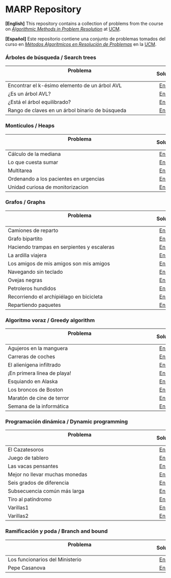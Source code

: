 # MARP Repository

**[English]**
This repository contains a collection of problems from the course on [*Algorithmic Methods in Problem Resolution*](https://www.ucm.es/estudios/grado-ingenieriainformatica.-plan-803276) at [UCM](https://www.ucm.es/ "Universidad Complutense de Madrid").

**[Español]**
Este repositorio contiene una conjunto de problemas tomados del curso en [*Métodos Algorítmicos en Resolución de Problemas*](https://www.ucm.es/estudios/grado-ingenieriainformatica.-plan-803276) en la [UCM](https://www.ucm.es/ "Universidad Complutense de Madrid").

### Árboles de búsqueda / Search trees

| Problema &nbsp;&nbsp;&nbsp;&nbsp;&nbsp;&nbsp;&nbsp;&nbsp;&nbsp;&nbsp;&nbsp;&nbsp;&nbsp;&nbsp;&nbsp;&nbsp;&nbsp;&nbsp;&nbsp;&nbsp;&nbsp;&nbsp;&nbsp;&nbsp;&nbsp;&nbsp;&nbsp;&nbsp;&nbsp;&nbsp;&nbsp;&nbsp;&nbsp;&nbsp;&nbsp;&nbsp;&nbsp;&nbsp;&nbsp;&nbsp;&nbsp;&nbsp;&nbsp;&nbsp;&nbsp;&nbsp;&nbsp;&nbsp;&nbsp;&nbsp;&nbsp;&nbsp;&nbsp;&nbsp;&nbsp;&nbsp;&nbsp;&nbsp;&nbsp;&nbsp;&nbsp;&nbsp;&nbsp;&nbsp;&nbsp;&nbsp;&nbsp;&nbsp;&nbsp;&nbsp;&nbsp;&nbsp;&nbsp;&nbsp;&nbsp;&nbsp;&nbsp;&nbsp;&nbsp;&nbsp;&nbsp;&nbsp;&nbsp;&nbsp;&nbsp;&nbsp;&nbsp;&nbsp;&nbsp;&nbsp;&nbsp;&nbsp;&nbsp;&nbsp;&nbsp;&nbsp;&nbsp;&nbsp;&nbsp;&nbsp;&nbsp;&nbsp;&nbsp;&nbsp;&nbsp; | Solución           |
| ------------- |:-------------:|
| Encontrar el k-ésimo elemento de un árbol AVL       | [Enlace](Algorithms/SearchTrees/kesimo) |
| ¿Es un árbol AVL?                                   | [Enlace](Algorithms/SearchTrees/AVL) |
| ¿Está el árbol equilibrado?                         | [Enlace](Algorithms/SearchTrees/equilibrado) |
| Rango de claves en un árbol binario de búsqueda     | [Enlace](Algorithms/SearchTrees/rango) |

### Montículos / Heaps

| Problema  &nbsp;&nbsp;&nbsp;&nbsp;&nbsp;&nbsp;&nbsp;&nbsp;&nbsp;&nbsp;&nbsp;&nbsp;&nbsp;&nbsp;&nbsp;&nbsp;&nbsp;&nbsp;&nbsp;&nbsp;&nbsp;&nbsp;&nbsp;&nbsp;&nbsp;&nbsp;&nbsp;&nbsp;&nbsp;&nbsp;&nbsp;&nbsp;&nbsp;&nbsp;&nbsp;&nbsp;&nbsp;&nbsp;&nbsp;&nbsp;&nbsp;&nbsp;&nbsp;&nbsp;&nbsp;&nbsp;&nbsp;&nbsp;&nbsp;&nbsp;&nbsp;&nbsp;&nbsp;&nbsp;&nbsp;&nbsp;&nbsp;&nbsp;&nbsp;&nbsp;&nbsp;&nbsp;&nbsp;&nbsp;&nbsp;&nbsp;&nbsp;&nbsp;&nbsp;&nbsp;&nbsp;&nbsp;&nbsp;&nbsp;&nbsp;&nbsp;&nbsp;&nbsp;&nbsp;&nbsp;&nbsp;&nbsp;&nbsp;&nbsp;&nbsp;&nbsp;&nbsp;&nbsp;&nbsp;&nbsp;&nbsp;&nbsp;&nbsp;&nbsp;&nbsp;&nbsp;&nbsp;&nbsp;&nbsp;&nbsp;&nbsp;&nbsp;&nbsp;&nbsp;&nbsp; | Solución           |
| ----------------------------------------------------------------- | :-------------:|
| Cálculo de la mediana                     | [Enlace](Algorithms/Heaps/mediana) |
| Lo que cuesta sumar                       | [Enlace](Algorithms/Heaps/sumar) |
| Multitarea                                | [Enlace](Algorithms/Heaps/multitarea) |
| Ordenando a los pacientes en urgencias    | [Enlace](Algorithms/Heaps/urgencias) |
| Unidad curiosa de monitorizacion          | [Enlace](Algorithms/Heaps/monitorizacion) |

### Grafos / Graphs

| Problema  &nbsp;&nbsp;&nbsp;&nbsp;&nbsp;&nbsp;&nbsp;&nbsp;&nbsp;&nbsp;&nbsp;&nbsp;&nbsp;&nbsp;&nbsp;&nbsp;&nbsp;&nbsp;&nbsp;&nbsp;&nbsp;&nbsp;&nbsp;&nbsp;&nbsp;&nbsp;&nbsp;&nbsp;&nbsp;&nbsp;&nbsp;&nbsp;&nbsp;&nbsp;&nbsp;&nbsp;&nbsp;&nbsp;&nbsp;&nbsp;&nbsp;&nbsp;&nbsp;&nbsp;&nbsp;&nbsp;&nbsp;&nbsp;&nbsp;&nbsp;&nbsp;&nbsp;&nbsp;&nbsp;&nbsp;&nbsp;&nbsp;&nbsp;&nbsp;&nbsp;&nbsp;&nbsp;&nbsp;&nbsp;&nbsp;&nbsp;&nbsp;&nbsp;&nbsp;&nbsp;&nbsp;&nbsp;&nbsp;&nbsp;&nbsp;&nbsp;&nbsp;&nbsp;&nbsp;&nbsp;&nbsp;&nbsp;&nbsp;&nbsp;&nbsp;&nbsp;&nbsp;&nbsp;&nbsp;&nbsp;&nbsp;&nbsp;&nbsp;&nbsp;&nbsp;&nbsp;&nbsp;&nbsp;&nbsp;&nbsp;&nbsp;&nbsp;&nbsp;&nbsp;&nbsp; | Solución           |
| ----------------------------------------------------------------- | :-------------:|
| Camiones de reparto                           | [Enlace](Algorithms/Graphs/camiones) |
| Grafo bipartito                               | [Enlace](Algorithms/Graphs/bipartito)|
| Haciendo trampas en serpientes y escaleras    | [Enlace](Algorithms/Graphs/serpientes) |
| La ardilla viajera                            | [Enlace](Algorithms/Graphs/ardilla) |
| Los amigos de mis amigos son mis amigos       | [Enlace](Algorithms/Graphs/amigos) |
| Navegando sin teclado                         | [Enlace](Algorithms/Graphs/teclado) |
| Ovejas negras                                 | [Enlace](Algorithms/Graphs/ovejas) |
| Petroleros hundidos                           | [Enlace](Algorithms/Graphs/petroleros) |
| Recorriendo el archipiélago en bicicleta      | [Enlace](Algorithms/Graphs/bici) |
| Repartiendo paquetes                          | [Enlace](Algorithms/Graphs/paquetes) |

### Algoritmo voraz / Greedy algorithm

| Problema  &nbsp;&nbsp;&nbsp;&nbsp;&nbsp;&nbsp;&nbsp;&nbsp;&nbsp;&nbsp;&nbsp;&nbsp;&nbsp;&nbsp;&nbsp;&nbsp;&nbsp;&nbsp;&nbsp;&nbsp;&nbsp;&nbsp;&nbsp;&nbsp;&nbsp;&nbsp;&nbsp;&nbsp;&nbsp;&nbsp;&nbsp;&nbsp;&nbsp;&nbsp;&nbsp;&nbsp;&nbsp;&nbsp;&nbsp;&nbsp;&nbsp;&nbsp;&nbsp;&nbsp;&nbsp;&nbsp;&nbsp;&nbsp;&nbsp;&nbsp;&nbsp;&nbsp;&nbsp;&nbsp;&nbsp;&nbsp;&nbsp;&nbsp;&nbsp;&nbsp;&nbsp;&nbsp;&nbsp;&nbsp;&nbsp;&nbsp;&nbsp;&nbsp;&nbsp;&nbsp;&nbsp;&nbsp;&nbsp;&nbsp;&nbsp;&nbsp;&nbsp;&nbsp;&nbsp;&nbsp;&nbsp;&nbsp;&nbsp;&nbsp;&nbsp;&nbsp;&nbsp;&nbsp;&nbsp;&nbsp;&nbsp;&nbsp;&nbsp;&nbsp;&nbsp;&nbsp;&nbsp;&nbsp;&nbsp;&nbsp;&nbsp;&nbsp;&nbsp;&nbsp;&nbsp; | Solución           |
| ------------- | :-------------:|
| Agujeros en la manguera       | [Enlace](Algorithms/GreedyAlgorithms/manguera.cpp) |
| Carreras de coches            | [Enlace](Algorithms/GreedyAlgorithms/coches.cpp) |
| El alienígena infiltrado      | [Enlace](Algorithms/GreedyAlgorithms/alienigena.cpp)|
| ¡En primera línea de playa!   | [Enlace](Algorithms/GreedyAlgorithms/playa)|
| Esquiando en Alaska           | [Enlace](Algorithms/GreedyAlgorithms/esquiando.cpp) |
| Los broncos de Boston         | [Enlace](Algorithms/GreedyAlgorithms/broncos.cpp) |
| Maratón de cine de terror     | [Enlace](Algorithms/GreedyAlgorithms/cine) |
| Semana de la informática      | [Enlace](Algorithms/GreedyAlgorithms/informatica) |

### Programación dinámica / Dynamic programming

| Problema  &nbsp;&nbsp;&nbsp;&nbsp;&nbsp;&nbsp;&nbsp;&nbsp;&nbsp;&nbsp;&nbsp;&nbsp;&nbsp;&nbsp;&nbsp;&nbsp;&nbsp;&nbsp;&nbsp;&nbsp;&nbsp;&nbsp;&nbsp;&nbsp;&nbsp;&nbsp;&nbsp;&nbsp;&nbsp;&nbsp;&nbsp;&nbsp;&nbsp;&nbsp;&nbsp;&nbsp;&nbsp;&nbsp;&nbsp;&nbsp;&nbsp;&nbsp;&nbsp;&nbsp;&nbsp;&nbsp;&nbsp;&nbsp;&nbsp;&nbsp;&nbsp;&nbsp;&nbsp;&nbsp;&nbsp;&nbsp;&nbsp;&nbsp;&nbsp;&nbsp;&nbsp;&nbsp;&nbsp;&nbsp;&nbsp;&nbsp;&nbsp;&nbsp;&nbsp;&nbsp;&nbsp;&nbsp;&nbsp;&nbsp;&nbsp;&nbsp;&nbsp;&nbsp;&nbsp;&nbsp;&nbsp;&nbsp;&nbsp;&nbsp;&nbsp;&nbsp;&nbsp;&nbsp;&nbsp;&nbsp;&nbsp;&nbsp;&nbsp;&nbsp;&nbsp;&nbsp;&nbsp;&nbsp;&nbsp;&nbsp;&nbsp;&nbsp;&nbsp;&nbsp;&nbsp; | Solución           |
| ----------------------------------------------------------------- |:-------------:|
| El Cazatesoros                  | [Enlace](Algorithms/DynamicProgramming/cazatesoros) |
| Juego de tablero                | [Enlace](Algorithms/DynamicProgramming/tablero) |
| Las vacas pensantes             | [Enlace](Algorithms/DynamicProgramming/vacas) |
| Mejor no llevar muchas monedas  | [Enlace](Algorithms/DynamicProgramming/monedas) |
| Seis grados de diferencia       | [Enlace](Algorithms/DynamicProgramming/grados) |
| Subsecuencia común más larga    | [Enlace](Algorithms/DynamicProgramming/subsecuencia) |
| Tiro al patíndromo              | [Enlace](Algorithms/DynamicProgramming/patindromo) |
| Varillas1                       | [Enlace](Algorithms/DynamicProgramming/varillas) |
| Varillas2                       | [Enlace](Algorithms/DynamicProgramming/varillas2) |

### Ramificación y poda / Branch and bound

| Problema  &nbsp;&nbsp;&nbsp;&nbsp;&nbsp;&nbsp;&nbsp;&nbsp;&nbsp;&nbsp;&nbsp;&nbsp;&nbsp;&nbsp;&nbsp;&nbsp;&nbsp;&nbsp;&nbsp;&nbsp;&nbsp;&nbsp;&nbsp;&nbsp;&nbsp;&nbsp;&nbsp;&nbsp;&nbsp;&nbsp;&nbsp;&nbsp;&nbsp;&nbsp;&nbsp;&nbsp;&nbsp;&nbsp;&nbsp;&nbsp;&nbsp;&nbsp;&nbsp;&nbsp;&nbsp;&nbsp;&nbsp;&nbsp;&nbsp;&nbsp;&nbsp;&nbsp;&nbsp;&nbsp;&nbsp;&nbsp;&nbsp;&nbsp;&nbsp;&nbsp;&nbsp;&nbsp;&nbsp;&nbsp;&nbsp;&nbsp;&nbsp;&nbsp;&nbsp;&nbsp;&nbsp;&nbsp;&nbsp;&nbsp;&nbsp;&nbsp;&nbsp;&nbsp;&nbsp;&nbsp;&nbsp;&nbsp;&nbsp;&nbsp;&nbsp;&nbsp;&nbsp;&nbsp;&nbsp;&nbsp;&nbsp;&nbsp;&nbsp;&nbsp;&nbsp;&nbsp;&nbsp;&nbsp;&nbsp;&nbsp;&nbsp;&nbsp;&nbsp;&nbsp;&nbsp; | Solución           |
| ----------------------------------------------------------------- | :-------------:|
| Los funcionarios del Ministerio   | [Enlace](Algorithms/BranchAndBound/funcionarios) |
| Pepe Casanova                     | [Enlace](Algorithms/BranchAndBound/pepe.cpp) |

